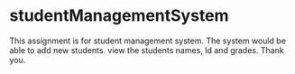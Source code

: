 # studentManagementSystem
This assignment is for student management system. The system would be able to add new students. view the students names, Id and grades.
Thank you.
